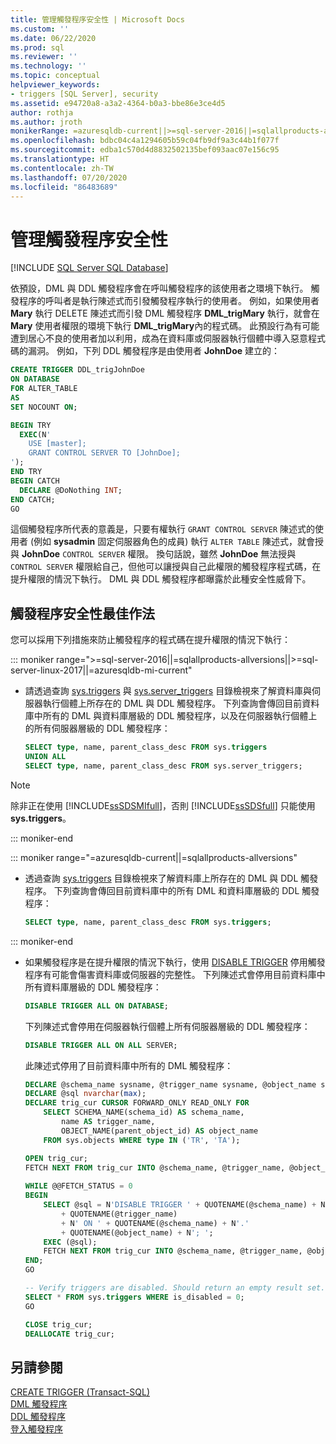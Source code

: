 ```yaml
---
title: 管理觸發程序安全性 | Microsoft Docs
ms.custom: ''
ms.date: 06/22/2020
ms.prod: sql
ms.reviewer: ''
ms.technology: ''
ms.topic: conceptual
helpviewer_keywords:
- triggers [SQL Server], security
ms.assetid: e94720a8-a3a2-4364-b0a3-bbe86e3ce4d5
author: rothja
ms.author: jroth
monikerRange: =azuresqldb-current||>=sql-server-2016||=sqlallproducts-allversions||>=sql-server-linux-2017||=azuresqldb-mi-current
ms.openlocfilehash: bdbc04c4a1294605b59c04fb9df9a3c44b1f077f
ms.sourcegitcommit: edba1c570d4d8832502135bef093aac07e156c95
ms.translationtype: HT
ms.contentlocale: zh-TW
ms.lasthandoff: 07/20/2020
ms.locfileid: "86483689"
---
```

# <a name="manage-trigger-security"></a>管理觸發程序安全性

[!INCLUDE [SQL Server SQL Database](../../includes/applies-to-version/sql-asdb.md)]

依預設，DML 與 DDL 觸發程序會在呼叫觸發程序的該使用者之環境下執行。 觸發程序的呼叫者是執行陳述式而引發觸發程序執行的使用者。 例如，如果使用者 **Mary** 執行 DELETE 陳述式而引發 DML 觸發程序 **DML_trigMary** 執行，就會在 **Mary** 使用者權限的環境下執行 **DML_trigMary**內的程式碼。 此預設行為有可能遭到居心不良的使用者加以利用，成為在資料庫或伺服器執行個體中導入惡意程式碼的漏洞。 例如，下列 DDL 觸發程序是由使用者 **JohnDoe** 建立的：  

```sql
CREATE TRIGGER DDL_trigJohnDoe
ON DATABASE
FOR ALTER_TABLE
AS
SET NOCOUNT ON;

BEGIN TRY
  EXEC(N'
    USE [master];
    GRANT CONTROL SERVER TO [JohnDoe];
');
END TRY
BEGIN CATCH
  DECLARE @DoNothing INT;
END CATCH;
GO
```

這個觸發程序所代表的意義是，只要有權執行 `GRANT CONTROL SERVER` 陳述式的使用者 (例如 **sysadmin** 固定伺服器角色的成員) 執行 `ALTER TABLE` 陳述式，就會授與 **JohnDoe** `CONTROL SERVER` 權限。 換句話說，雖然 **JohnDoe** 無法授與 `CONTROL SERVER` 權限給自己，但他可以讓授與自己此權限的觸發程序程式碼，在提升權限的情況下執行。 DML 與 DDL 觸發程序都曝露於此種安全性威脅下。  
  
## <a name="trigger-security-best-practices"></a>觸發程序安全性最佳作法  
 您可以採用下列措施來防止觸發程序的程式碼在提升權限的情況下執行：  
  
::: moniker range=">=sql-server-2016||=sqlallproducts-allversions||>=sql-server-linux-2017||=azuresqldb-mi-current"

-   請透過查詢 [sys.triggers](../../relational-databases/system-catalog-views/sys-triggers-transact-sql.md) 與 [sys.server_triggers](../../relational-databases/system-catalog-views/sys-server-triggers-transact-sql.md) 目錄檢視來了解資料庫與伺服器執行個體上所存在的 DML 與 DDL 觸發程序。 下列查詢會傳回目前資料庫中所有的 DML 與資料庫層級的 DDL 觸發程序，以及在伺服器執行個體上的所有伺服器層級的 DDL 觸發程序：  
  
    ```sql
    SELECT type, name, parent_class_desc FROM sys.triggers
    UNION ALL
    SELECT type, name, parent_class_desc FROM sys.server_triggers;
    ```  

   > [!NOTE]
   > 除非正在使用 [!INCLUDE[ssSDSMIfull](../../includes/sssdsmifull-md.md)]，否則 [!INCLUDE[ssSDSfull](../../includes/sssdsfull-md.md)] 只能使用 **sys.triggers**。

::: moniker-end

::: moniker range="=azuresqldb-current||=sqlallproducts-allversions"

-   透過查詢 [sys.triggers](../../relational-databases/system-catalog-views/sys-triggers-transact-sql.md) 目錄檢視來了解資料庫上所存在的 DML 與 DDL 觸發程序。 下列查詢會傳回目前資料庫中的所有 DML 和資料庫層級的 DDL 觸發程序：  
  
    ```sql
    SELECT type, name, parent_class_desc FROM sys.triggers;
    ```  
  
::: moniker-end

-   如果觸發程序是在提升權限的情況下執行，使用 [DISABLE TRIGGER](../../t-sql/statements/disable-trigger-transact-sql.md) 停用觸發程序有可能會傷害資料庫或伺服器的完整性。 下列陳述式會停用目前資料庫中所有資料庫層級的 DDL 觸發程序：  
  
    ```sql
    DISABLE TRIGGER ALL ON DATABASE;
    ```  
  
     下列陳述式會停用在伺服器執行個體上所有伺服器層級的 DDL 觸發程序：  
  
    ```sql
    DISABLE TRIGGER ALL ON ALL SERVER;
    ```  
  
     此陳述式停用了目前資料庫中所有的 DML 觸發程序：  
  
    ```sql
    DECLARE @schema_name sysname, @trigger_name sysname, @object_name sysname;
    DECLARE @sql nvarchar(max);
    DECLARE trig_cur CURSOR FORWARD_ONLY READ_ONLY FOR
        SELECT SCHEMA_NAME(schema_id) AS schema_name,
            name AS trigger_name,
            OBJECT_NAME(parent_object_id) AS object_name
        FROM sys.objects WHERE type IN ('TR', 'TA');

    OPEN trig_cur;
    FETCH NEXT FROM trig_cur INTO @schema_name, @trigger_name, @object_name;
  
    WHILE @@FETCH_STATUS = 0
    BEGIN
        SELECT @sql = N'DISABLE TRIGGER ' + QUOTENAME(@schema_name) + N'.'
            + QUOTENAME(@trigger_name)
            + N' ON ' + QUOTENAME(@schema_name) + N'.'
            + QUOTENAME(@object_name) + N'; ';
        EXEC (@sql);
        FETCH NEXT FROM trig_cur INTO @schema_name, @trigger_name, @object_name;
    END;
    GO

    -- Verify triggers are disabled. Should return an empty result set.
    SELECT * FROM sys.triggers WHERE is_disabled = 0;
    GO

    CLOSE trig_cur;
    DEALLOCATE trig_cur;
    ```  
  
## <a name="see-also"></a>另請參閱  
 [CREATE TRIGGER &#40;Transact-SQL&#41;](../../t-sql/statements/create-trigger-transact-sql.md)   
 [DML 觸發程序](../../relational-databases/triggers/dml-triggers.md)   
 [DDL 觸發程序](../../relational-databases/triggers/ddl-triggers.md)  
 [登入觸發程序](../../relational-databases/triggers/logon-triggers.md)  
  
